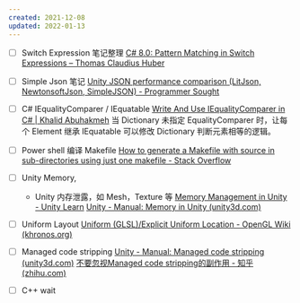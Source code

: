 ```yaml
---
created: 2021-12-08
updated: 2022-01-13
---
```

- [ ] Switch Expression 笔记整理
 [C# 8.0: Pattern Matching in Switch Expressions – Thomas Claudius Huber](https://www.thomasclaudiushuber.com/2021/02/25/c-9-0-pattern-matching-in-switch-expressions/)
- [ ]   Simple Json 笔记
 [Unity JSON performance comparison (LitJson, NewtonsoftJson, SimpleJSON) - Programmer Sought](https://programmersought.com/article/96576253892/)
- [ ] C# IEqualityComparer / IEquatable
 [Write And Use IEqualityComparer in C# | Khalid Abuhakmeh](https://khalidabuhakmeh.com/write-and-use-iequalitycomparer)
        当 Dictionary 未指定 EqualityComparer 时，让每个 Element 继承 IEquatable 可以修改 Dictionary 判断元素相等的逻辑。
- [ ] Power shell 编译 Makefile
 [How to generate a Makefile with source in sub-directories using just one makefile - Stack Overflow](https://stackoverflow.com/questions/231229/how-to-generate-a-makefile-with-source-in-sub-directories-using-just-one-makefil)

- [ ] Unity Memory,
    - Unity 内存泄露，如 Mesh，Texture 等
    [Memory Management in Unity - Unity Learn](https://learn.unity.com/tutorial/memory-management-in-unity#)
    [Unity - Manual: Memory in Unity (unity3d.com)](https://docs.unity3d.com/2022.1/Documentation/Manual/performance-memory-overview.html)
    
- [ ] Uniform Layout
    [Uniform (GLSL)/Explicit Uniform Location - OpenGL Wiki (khronos.org)](https://www.khronos.org/opengl/wiki/Uniform_(GLSL)/Explicit_Uniform_Location) 

- [ ] Managed code stripping
    [Unity - Manual: Managed code stripping (unity3d.com)](https://docs.unity3d.com/Manual/ManagedCodeStripping.html)
    [不要忽视Managed code stripping的副作用 - 知乎 (zhihu.com)](https://zhuanlan.zhihu.com/p/96651807)

- [ ] C++ wait